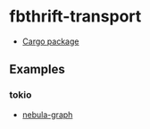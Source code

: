 # fbthrift-transport

* [Cargo package](https://crates.io/crates/fbthrift-transport)

## Examples

### tokio

* [nebula-graph](https://github.com/bk-rs/nebula-rs/blob/main/demos/tokio/src/graph_client.rs)
